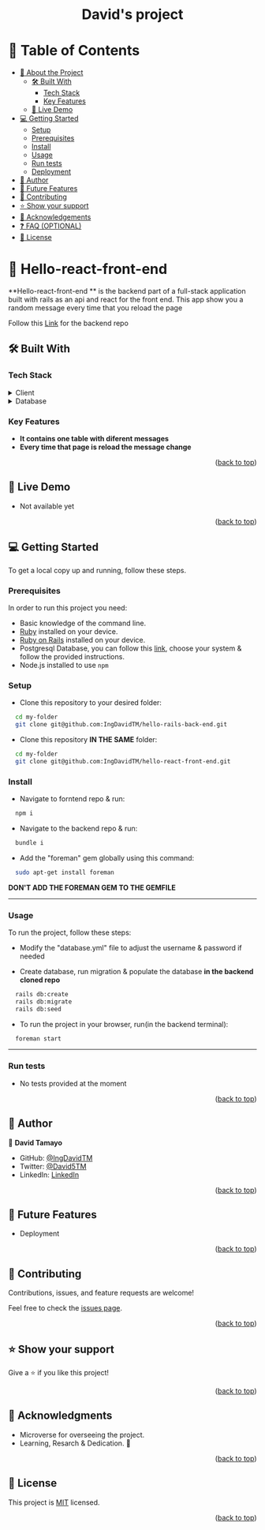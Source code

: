 <a name="readme-top"></a>


<div align="center">

  <h1>David's project</h1>

</div>

# 📗 Table of Contents

- [📖 About the Project](#about-project)
  - [🛠 Built With](#built-with)
    - [Tech Stack](#tech-stack)
    - [Key Features](#key-features)
  - [🚀 Live Demo](#live-demo)
- [💻 Getting Started](#getting-started)
  - [Setup](#setup)
  - [Prerequisites](#prerequisites)
  - [Install](#install)
  - [Usage](#usage)
  - [Run tests](#run-tests)
  - [Deployment](#triangular_flag_on_post-deployment)
- [👥 Author](#authors)
- [🔭 Future Features](#future-features)
- [🤝 Contributing](#contributing)
- [⭐️ Show your support](#support)
- [🙏 Acknowledgements](#acknowledgements)
- [❓ FAQ (OPTIONAL)](#faq)
- [📝 License](#license)

<!-- PROJECT DESCRIPTION -->

# 📖 Hello-react-front-end <a name="about-project"></a>

**Hello-react-front-end ** is the backend part of a full-stack application built with rails as an api and react for the front end. This app show you a random message every time that you reload the page

Follow this [Link](https://github.com/Peter1907/hello-rails-back-end) for the backend repo

## 🛠 Built With <a name="built-with"></a>

### Tech Stack <a name="tech-stack"></a>
<details>
  <summary>Client</summary>
  <ul>
    <li><a href="https://www.ruby-lang.org/en/">Ruby</a></li>
    <li><a href="https://rubyonrails.org/">Rails</a></li>
    <li><a href="https://reactjs.org/">React</a></li>
  </ul>
</details>

<details>
  <summary>Database</summary>
  <ul>
    <li><a href="https://www.postgresql.org/">PostgreSQL</a></li>
  </ul>
</details>

### Key Features <a name="key-features"></a>

- **It contains one table with diferent messages**
- **Every time that page is reload the message change**

<p align="right">(<a href="#readme-top">back to top</a>)</p>

## 🚀 Live Demo <a name="live-demo"></a>

- Not available yet

<p align="right">(<a href="#readme-top">back to top</a>)</p>

<!-- GETTING STARTED -->

## 💻 Getting Started <a name="getting-started"></a>

To get a local copy up and running, follow these steps.

### Prerequisites

In order to run this project you need:

- Basic knowledge of the command line.
- [Ruby](https://www.ruby-lang.org/en/documentation/installation/) installed on your device.
- [Ruby on Rails](https://guides.rubyonrails.org/v5.0/getting_started.html) installed on your device.
- Postgresql Database, you can follow this [link](https://www.postgresql.org/download/), choose your system & follow the provided instructions.
- Node.js installed to use ```npm```

### Setup

- Clone this repository to your desired folder:

```sh
  cd my-folder
  git clone git@github.com:IngDavidTM/hello-rails-back-end.git
```

- Clone this repository **IN THE SAME** folder:

```sh
  cd my-folder
  git clone git@github.com:IngDavidTM/hello-react-front-end.git
```

### Install

- Navigate to forntend repo & run:
```sh
  npm i
```

- Navigate to the backend repo & run:
```sh
  bundle i
```

- Add the "foreman" gem globally using this command:
```sh
  sudo apt-get install foreman
```
**DON'T ADD THE FOREMAN GEM TO THE GEMFILE**

<hr>

### Usage

To run the project, follow these steps:

- Modify the "database.yml" file to adjust the username & password if needed

- Create database, run migration & populate the database **in the backend cloned repo**
```sh
  rails db:create
  rails db:migrate
  rails db:seed
```
- To run the project in your browser, run(in the backend terminal):
```sh
  foreman start
```

<hr>

### Run tests

- No tests provided at the moment

<p align="right">(<a href="#readme-top">back to top</a>)</p>

## 👥 Author <a name="authors"></a>

👤 **David Tamayo**

- GitHub: [@IngDavidTM](https://github.com/IngDavidTM)
- Twitter: [@David5TM](https://twitter.com/David5TM)
- LinkedIn: [LinkedIn](https://www.linkedin.com/in/ing-david-tamayo)

<p align="right">(<a href="#readme-top">back to top</a>)</p>

<!-- FUTURE FEATURES -->

## 🔭 Future Features <a name="future-features"></a>

- Deployment

<p align="right">(<a href="#readme-top">back to top</a>)</p>

## 🤝 Contributing <a name="contributing"></a>

Contributions, issues, and feature requests are welcome!

Feel free to check the [issues page](https://github.com/Peter1907/hello-react-front-end/issues).

<p align="right">(<a href="#readme-top">back to top</a>)</p>

## ⭐️ Show your support <a name="support"></a>

Give a ⭐️ if you like this project!

<p align="right">(<a href="#readme-top">back to top</a>)</p>

<!-- ACKNOWLEDGEMENTS -->

## 🙏 Acknowledgments <a name="acknowledgements"></a>

- Microverse for overseeing the project.
- Learning, Resarch & Dedication. 🚀

<p align="right">(<a href="#readme-top">back to top</a>)</p>

<!-- LICENSE -->

## 📝 License <a name="license"></a>

This project is [MIT](./LICENSE) licensed.

<p align="right">(<a href="#readme-top">back to top</a>)</p>
